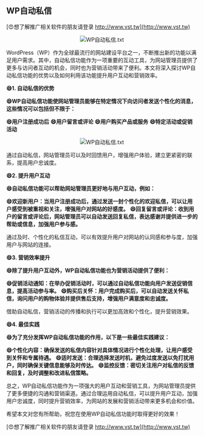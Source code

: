 ## **WP自动私信**

[😍想了解推广相关软件的朋友请登录 http://www.vst.tw](http://www.vst.tw)

 <center><img src="https://vst.tw/MP4/tuiguang/png/1.png" alt="WP自动私信.txt"></center>

WordPress（WP）作为全球最流行的网站建设平台之一，不断推出新的功能以满足用户需求。其中，自动私信功能作为一项重要的互动工具，为网站管理员提供了更多与访问者互动的机会，同时也为营销活动带来了便利。本文将深入探讨WP自动私信功能的优势以及如何利用该功能提升用户互动和营销效率。

**😄1. 自动私信的优势**

**😄WP自动私信功能使网站管理员能够在特定情况下向访问者发送个性化的消息，这些情况可以包括但不限于：**

**😄用户注册成功后**
**😄用户留言或评论**
**😄用户购买产品或服务**
**😄特定活动或促销活动**

 <center><img src="https://vst.tw/MP4/tuiguang/png/5.png" alt="WP自动私信.txt"></center>

通过自动私信，网站管理员可以及时回馈用户，增强用户体验，建立更紧密的联系，提高用户忠诚度。

**😄2. 提升用户互动**

**😄自动私信功能可以帮助网站管理员更好地与用户互动，例如：**

**😄欢迎新用户：当用户注册成功后，通过发送一封个性化的欢迎私信，可以让用户感受到被重视和关注，增强用户对网站的好感度。**
**😄回复留言或评论：收到用户的留言或评论后，网站管理员可以自动发送回复私信，表达感谢并提供进一步的帮助或信息，加强用户参与感。**

通过及时、个性化的私信互动，可以有效提升用户对网站的认同感和参与度，加强用户与网站的连接。

**😄3. 营销效率提升**

**😄除了提升用户互动外，WP自动私信功能也为营销活动提供了便利：**

**😄促销活动通知：在举办促销活动时，可以通过自动私信功能向用户发送促销信息，提高活动参与率。**
**😄购买后关怀：用户完成购买后，可以自动发送关怀私信，询问用户的购物体验并提供售后支持，增强用户满意度和忠诚度。**

借助自动私信，营销活动的传播和执行可以更加高效和个性化，提升营销效果。

**😄4. 最佳实践**

**😄为了充分发挥WP自动私信功能的作用，以下是一些最佳实践建议：**

**😄个性化内容：确保发送的私信内容针对具体情况进行个性化处理，让用户感受到关怀和专属待遇。**
**😄适时发送：合理选择发送时机，避免过度发送以免打扰用户，同时确保关键信息能够及时传达。**
**😄监控反馈：密切关注用户对私信的反馈和回复，及时调整和改进私信策略。**

总之，WP自动私信功能作为一项强大的用户互动和营销工具，为网站管理员提供了更多便捷的沟通和营销渠道。通过合理运用自动私信，可以提升用户互动，加强用户忠诚度，同时提升营销效率，为网站的发展和营销活动带来更多机会和价值。

希望本文对您有所帮助，祝您在使用WP自动私信功能时取得更好的效果！

[😍想了解推广相关软件的朋友请登录 http://www.vst.tw](http://www.vst.tw)



